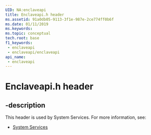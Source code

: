 ```yaml
---
UID: NA:enclaveapi
title: Enclaveapi.h header
ms.assetid: 91a0db05-9113-3f1e-987e-2ce774ff0b6f
ms.date: 01/11/2019
ms.keywords: 
ms.topic: conceptual
tech.root: base
f1_keywords:
 - enclaveapi
 - enclaveapi/enclaveapi
api_name:
 - enclaveapi
---
```


# Enclaveapi.h header


## -description

This header is used by System Services. For more information, see:

- [System Services](../_base/index.md)

